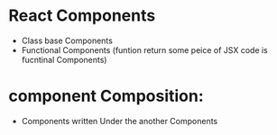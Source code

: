 # React Components

- Class base Components
- Functional Components  (funtion return some peice of JSX code is fucntinal Components)

# component Composition:
- Components written Under the another Components



